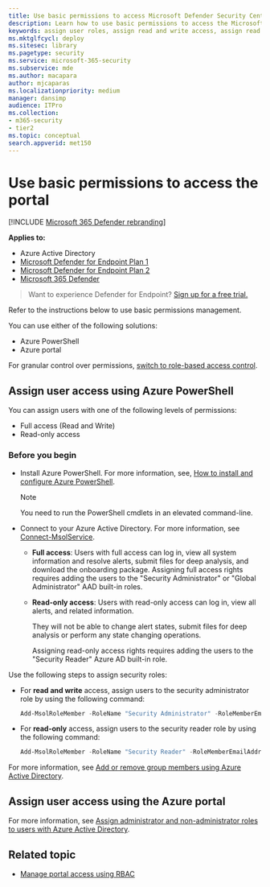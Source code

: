 ```yaml
---
title: Use basic permissions to access Microsoft Defender Security Center
description: Learn how to use basic permissions to access the Microsoft Defender for Endpoint portal.
keywords: assign user roles, assign read and write access, assign read only access, user, user roles, roles
ms.mktglfcycl: deploy
ms.sitesec: library
ms.pagetype: security
ms.service: microsoft-365-security
ms.subservice: mde
ms.author: macapara
author: mjcaparas
ms.localizationpriority: medium
manager: dansimp
audience: ITPro
ms.collection: 
- m365-security
- tier2
ms.topic: conceptual
search.appverid: met150
---
```


# Use basic permissions to access the portal

[!INCLUDE [Microsoft 365 Defender rebranding](../../includes/microsoft-defender.md)]

**Applies to:**
- Azure Active Directory
- [Microsoft Defender for Endpoint Plan 1](https://go.microsoft.com/fwlink/p/?linkid=2154037)
- [Microsoft Defender for Endpoint Plan 2](https://go.microsoft.com/fwlink/?linkid=2154037)
- [Microsoft 365 Defender](https://go.microsoft.com/fwlink/?linkid=2118804)

> Want to experience Defender for Endpoint? [Sign up for a free trial.](https://signup.microsoft.com/create-account/signup?products=7f379fee-c4f9-4278-b0a1-e4c8c2fcdf7e&ru=https://aka.ms/MDEp2OpenTrial?ocid=docs-wdatp-basicaccess-abovefoldlink)

Refer to the instructions below to use basic permissions management.

You can use either of the following solutions:

- Azure PowerShell
- Azure portal

For granular control over permissions, [switch to role-based access control](rbac.md).

## Assign user access using Azure PowerShell

You can assign users with one of the following levels of permissions:

- Full access (Read and Write)
- Read-only access

### Before you begin

- Install Azure PowerShell. For more information, see, [How to install and configure Azure PowerShell](https://azure.microsoft.com/documentation/articles/powershell-install-configure/).

  > [!NOTE]
  > You need to run the PowerShell cmdlets in an elevated command-line.

- Connect to your Azure Active Directory. For more information, see [Connect-MsolService](/powershell/module/msonline/connect-msolservice).

  - **Full access**: Users with full access can log in, view all system information and resolve alerts, submit files for deep analysis, and download the onboarding package. Assigning full access rights requires adding the users to the "Security Administrator" or "Global Administrator" AAD built-in roles.
  - **Read-only access**: Users with read-only access can log in, view all alerts, and related information.

    They will not be able to change alert states, submit files for deep analysis or perform any state changing operations.

    Assigning read-only access rights requires adding the users to the "Security Reader" Azure AD built-in role.

Use the following steps to assign security roles:

- For **read and write** access, assign users to the security administrator role by using the following command:

  ```PowerShell
  Add-MsolRoleMember -RoleName "Security Administrator" -RoleMemberEmailAddress "secadmin@Contoso.onmicrosoft.com"
  ```

- For **read-only** access, assign users to the security reader role by using the following command:

  ```PowerShell
  Add-MsolRoleMember -RoleName "Security Reader" -RoleMemberEmailAddress "reader@Contoso.onmicrosoft.com"
  ```

For more information, see [Add or remove group members using Azure Active Directory](/azure/active-directory/fundamentals/active-directory-groups-members-azure-portal).

## Assign user access using the Azure portal

For more information, see [Assign administrator and non-administrator roles to users with Azure Active Directory](/azure/active-directory/fundamentals/active-directory-users-assign-role-azure-portal).

## Related topic

- [Manage portal access using RBAC](rbac.md)
